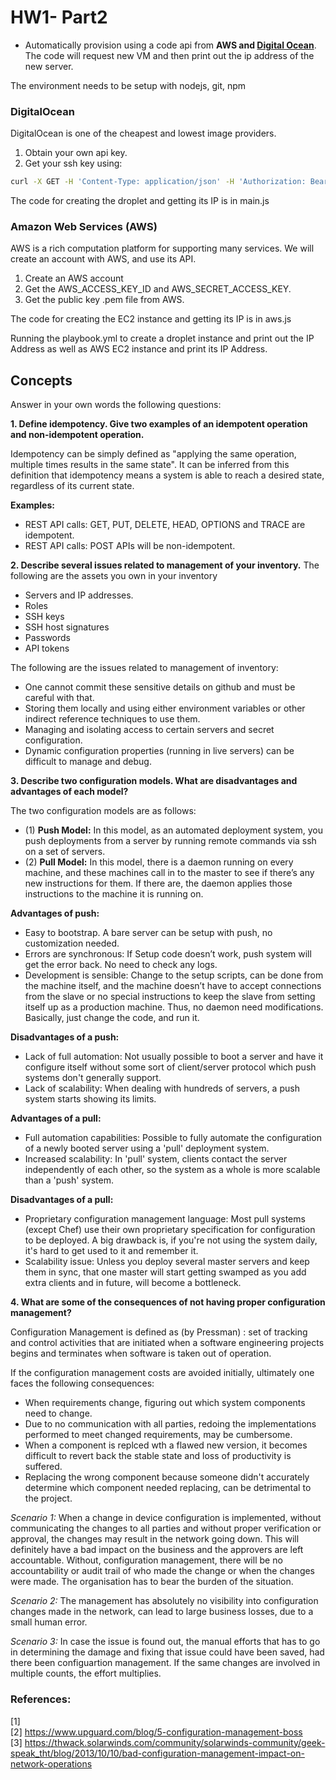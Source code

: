 # HW1- Part2

* Automatically provision using a code api from **AWS and [Digital Ocean](https://developers.digitalocean.com/v2/)**. The code will request new VM and then print out the ip address of the new server.
 
The environment needs to be setup with nodejs, git, npm  
 
### DigitalOcean

DigitalOcean is one of the cheapest and lowest image providers.
1. Obtain your own api key.
2. Get your ssh key using:
```bash
curl -X GET -H 'Content-Type: application/json' -H 'Authorization: Bearer $TOKEN' "https://api.digitalocean.com/v2/account/keys"
```
The code for creating the droplet and getting its IP is in main.js

### Amazon Web Services (AWS)

AWS is a rich computation platform for supporting many services. We will create an account with AWS, and use its API.
1. Create an AWS account
2. Get the AWS_ACCESS_KEY_ID and AWS_SECRET_ACCESS_KEY.
3. Get the public key .pem file from AWS.

The code for creating the EC2 instance and getting its IP is in aws.js

Running the playbook.yml to create a droplet instance and print out the IP Address as well as AWS EC2 instance and print its IP Address.

## Concepts

Answer in your own words the following questions:

**1. Define idempotency. Give two examples of an idempotent operation and non-idempotent operation.**

Idempotency can be simply defined as "applying the same operation, multiple times results in the same state". It can be inferred from this definition that idempotency means a system is able to reach a desired state, regardless of its current state.

**Examples:**  
* REST API calls: GET, PUT, DELETE, HEAD, OPTIONS and TRACE are idempotent.
* REST API calls: POST APIs will be non-idempotent.


**2. Describe several issues related to management of your inventory.**
The following are the assets you own in your inventory
* Servers and IP addresses.
* Roles
* SSH keys
* SSH host signatures
* Passwords
* API tokens

The following are the issues related to management of inventory:
* One cannot commit these sensitive details on github and must be careful with that. 
* Storing them locally and using either environment variables or other indirect reference techniques to use them.
* Managing and isolating access to certain servers and secret configuration.
* Dynamic configuration properties (running in live servers) can be difficult to manage and debug.  


**3. Describe two configuration models. What are disadvantages and advantages of each model?**

The two configuration models are as follows:
* (1) **Push Model:** In this model, as an automated deployment system, you push deployments from a server by running remote commands via ssh on a set of servers.
* (2) **Pull Model:** In this model, there is a daemon running on every machine, and these machines call in to the master to see if there’s any new instructions for them. If there are, the daemon applies those instructions to the machine it is running on.

**Advantages of push:**
* Easy to bootstrap. A bare server can be setup with push, no customization needed.
* Errors are synchronous: If Setup code doesn’t work, push system will get the error back. No need to check any logs.
* Development is sensible: Change to the setup scripts, can be done from the machine itself, and the machine doesn’t have to accept connections from the slave or no special instructions to keep the slave from setting itself up as a production machine. Thus, no daemon need modifications. Basically, just change the code, and run it.  

**Disadvantages of a push:**
* Lack of full automation: Not usually possible to boot a server and have it configure itself without some sort of client/server protocol which push systems don't generally support.
* Lack of scalability: When dealing with hundreds of servers, a push system starts showing its limits.  

**Advantages of a pull:**
* Full automation capabilities: Possible to fully automate the configuration of a newly booted server using a 'pull' deployment system.
* Increased scalability: In 'pull' system, clients contact the server independently of each other, so the system as a whole is more scalable than a 'push' system.  

**Disadvantages of a pull:**
* Proprietary configuration management language: Most pull systems (except Chef) use their own proprietary specification for configuration to be deployed. A big drawback is, if you're not using the system daily, it's hard to get used to it and remember it.
* Scalability issue: Unless you deploy several master servers and keep them in sync, that one master will start getting swamped as you add extra clients and in future, will become a bottleneck.  


**4. What are some of the consequences of not having proper configuration management?**

Configuration Management is defined as (by Pressman) : set of tracking and control activities that are initiated when a software engineering projects begins and terminates when software is taken out of operation.

If the configuration management costs are avoided initially, ultimately one faces the following consequences:
* When requirements change, figuring out which system components need to change.  
* Due to no communication with all parties, redoing the implementations performed to meet changed requirements, may be cumbersome.
* When a component is replced wth a flawed new version, it becomes difficult to revert back the stable state and loss of productivity is suffered.
* Replacing the wrong component because someone didn't accurately determine which component needed replacing, can be detrimental to the project.

*Scenario 1:* When a change in device configuration is implemented, without communicating the changes to all parties and without proper  verification or approval, the changes may result in the network going down. This will definitely have a bad impact on the business and the approvers are left accountable. Without, configuration management, there will be no accountability or audit trail of who made the change or when the changes were made. The organisation has to bear the burden of the situation.

*Scenario 2:* The management has absolutely no visibility into configuration changes made in the network, can lead to large business losses, due to a small human error.

*Scenario 3:* In case the issue is found out, the manual efforts that has to go in determining the damage and fixing that issue could have been saved, had there been configuartion management. If the same changes are involved in multiple counts, the effort multiplies.

### References:
[1]   
[2] https://www.upguard.com/blog/5-configuration-management-boss  
[3] https://thwack.solarwinds.com/community/solarwinds-community/geek-speak_tht/blog/2013/10/10/bad-configuration-management-impact-on-network-operations
